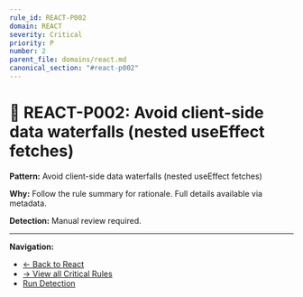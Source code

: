 ```yaml
---
rule_id: REACT-P002
domain: REACT
severity: Critical
priority: P
number: 2
parent_file: domains/react.md
canonical_section: "#react-p002"
---
```


# 🔴 REACT-P002: Avoid client-side data waterfalls (nested useEffect fetches)

**Pattern:** Avoid client-side data waterfalls (nested useEffect fetches)

**Why:** Follow the rule summary for rationale. Full details available via metadata.

**Detection:** Manual review required.

---

**Navigation:**
- [← Back to React](../react.md#react-p002)
- [→ View all Critical Rules](README.md)
- [Run Detection](../../_automation/detect-react-violations.sh)
